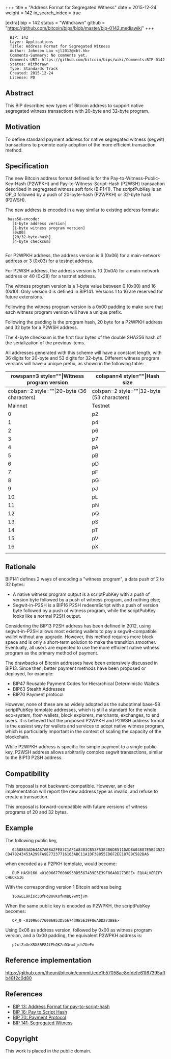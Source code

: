 +++
title = "Address Format for Segregated Witness"
date = 2015-12-24
weight = 142
in_search_index = true

[extra]
bip = 142
status = "Withdrawn"
github = "https://github.com/bitcoin/bips/blob/master/bip-0142.mediawiki"
+++

      BIP: 142
      Layer: Applications
      Title: Address Format for Segregated Witness
      Author: Johnson Lau <jl2012@xbt.hk>
      Comments-Summary: No comments yet.
      Comments-URI: https://github.com/bitcoin/bips/wiki/Comments:BIP-0142
      Status: Withdrawn
      Type: Standards Track
      Created: 2015-12-24
      License: PD

## Abstract

This BIP describes new types of Bitcoin address to support native
segregated witness transactions with 20-byte and 32-byte program.

## Motivation

To define standard payment address for native segregated witness
(segwit) transactions to promote early adoption of the more efficient
transaction method.

## Specification

The new Bitcoin address format defined is for the
Pay-to-Witness-Public-Key-Hash (P2WPKH) and Pay-to-Witness-Script-Hash
(P2WSH) transaction described in segregated witness soft fork (BIP141).
The scriptPubKey is an OP\_0 followed by a push of 20-byte-hash (P2WPKH)
or 32-byte hash (P2WSH).

The new address is encoded in a way similar to existing address formats:

` base58-encode:`  
`   [1-byte address version]`  
`   [1-byte witness program version]`  
`   [0x00]`  
`   [20/32-byte-hash]`  
`   [4-byte checksum]`  
` `

For P2WPKH address, the address version is 6 (0x06) for a main-network
address or 3 (0x03) for a testnet address.

For P2WSH address, the address version is 10 (0x0A) for a main-network
address or 40 (0x28) for a testnet address.

The witness program version is a 1-byte value between 0 (0x00) and 16
(0x10). Only version 0 is defined in BIP141. Versions 1 to 16 are
reserved for future extensions.

Following the witness program version is a 0x00 padding to make sure
that each witness program version will have a unique prefix.

Following the padding is the program hash, 20 byte for a P2WPKH address
and 32 byte for a P2WSH address.

The 4-byte checksum is the first four bytes of the double SHA256 hash of
the serialization of the previous items.

All addresses generated with this scheme will have a constant length,
with 36 digits for 20-byte and 53 digits for 32-byte. Different witness
program versions will have a unique prefix, as shown in the following
table:

| rowspan=3 style=""\|Witness program version | colspan=4 style=""\|Hash size               |
|---------------------------------------------|---------------------------------------------|
| colspan=2 style=""\|20-byte (36 characters) | colspan=2 style=""\|32-byte (53 characters) |
| Mainnet                                     | Testnet                                     |
| 0                                           | p2                                          |
| 1                                           | p4                                          |
| 2                                           | p6                                          |
| 3                                           | p7                                          |
| 4                                           | pA                                          |
| 5                                           | pB                                          |
| 6                                           | pD                                          |
| 7                                           | pF                                          |
| 8                                           | pG                                          |
| 9                                           | pJ                                          |
| 10                                          | pL                                          |
| 11                                          | pN                                          |
| 12                                          | pQ                                          |
| 13                                          | pS                                          |
| 14                                          | pT                                          |
| 15                                          | pV                                          |
| 16                                          | pX                                          |
|                                             |                                             |

## Rationale

BIP141 defines 2 ways of encoding a "witness program", a data push of 2
to 32 bytes:

-   A native witness program output is a scriptPubKey with a push of
    version byte followed by a push of witness program, and nothing
    else;
-   Segwit-in-P2SH is a BIP16 P2SH redeemScript with a push of version
    byte followed by a push of witness program, while the scriptPubKey
    looks like a normal P2SH output.

Considering the BIP13 P2SH address has been defined in 2012, using
segwit-in-P2SH allows most existing wallets to pay a segwit-compatible
wallet without any upgrade. However, this method requires more block
space and is only a short-term solution to make the transition smoother.
Eventually, all users are expected to use the more efficient native
witness program as the primary method of payment.

The drawbacks of Bitcoin addresses have been extensively discussed in
BIP13. Since then, better payment methods have been proposed or
deployed, for example:

-   BIP47 Reusable Payment Codes for Hierarchical Deterministic Wallets
-   BIP63 Stealth Addresses
-   BIP70 Payment protocol

However, none of these are as widely adopted as the suboptimal base-58
scriptPubKey template addresses, which is still a standard for the whole
eco-system, from wallets, block explorers, merchants, exchanges, to end
users. It is believed that the proposed P2WPKH and P2WSH address format
is the easiest way for wallets and services to adopt native witness
program, which is particularly important in the context of scaling the
capacity of the blockchain.

While P2WPKH address is specific for simple payment to a single public
key, P2WSH address allows arbitrarily complex segwit transactions,
similar to the BIP13 P2SH address.

## Compatibility

This proposal is not backward-compatible. However, an older
implementation will report the new address type as invalid, and refuse
to create a transaction.

This proposal is forward-compatible with future versions of witness
programs of 20 and 32 bytes.

## Example

The following public key,

`   0450863AD64A87AE8A2FE83C1AF1A8403CB53F53E486D8511DAD8A04887E5B23522CD470243453A299FA9E77237716103ABC11A1DF38855ED6F2EE187E9C582BA6`  

when encoded as a P2PKH template, would become:

`   DUP HASH160 <010966776006953D5567439E5E39F86A0D273BEE> EQUALVERIFY CHECKSIG`

With the corresponding version 1 Bitcoin address being:

`   16UwLL9Risc3QfPqBUvKofHmBQ7wMtjvM`  

When the same public key is encoded as P2WPKH, the scriptPubKey becomes:

`   OP_0 <010966776006953D5567439E5E39F86A0D273BEE>`

Using 0x06 as address version, followed by 0x00 as witness program
version, and a 0x00 padding, the equivalent P2WPKH address is:

`   p2xtZoXeX5X8BP8JfFhQK2nD3emtjch7UeFm`  

## Reference implementation

<https://github.com/theuni/bitcoin/commit/ede1b57058ac8efdefe61f67395affb48f2c0d80>

## References

-   [BIP 13: Address Format for
    pay-to-script-hash](bip-0013.mediawiki "wikilink")
-   [BIP 16: Pay to Script Hash](bip-0016.mediawiki "wikilink")
-   [BIP 70: Payment Protocol](bip-0070.mediawiki "wikilink")
-   [BIP 141: Segregated Witness](bip-0141.mediawiki "wikilink")

## Copyright

This work is placed in the public domain.

